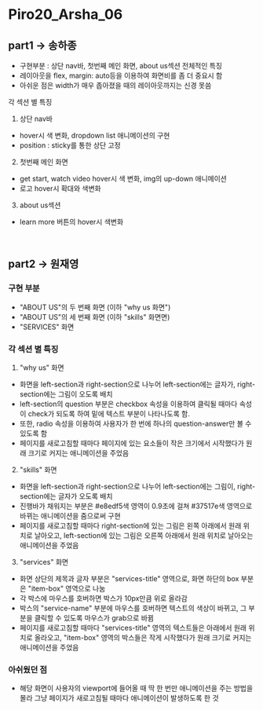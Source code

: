 # Piro20_Arsha_06

<!------------------------------------- part 1: 하종 ---------------------------------------->

## part1 -> 송하종

- 구현부분 : 상단 nav바, 첫번째 메인 화면, about us섹션
  전체적인 특징
- 레이아웃을 flex, margin: auto등을 이용하여 화면비를 좀 더 중요시 함
- 아쉬운 점은 width가 매우 좁아졌을 때의 레이아웃까지는 신경 못씀

각 섹션 별 특징

1. 상단 nav바

- hover시 색 변화, dropdown list 애니메이션의 구현
- position : sticky를 통한 상단 고정

2. 첫번째 메인 화면

- get start, watch video hover시 색 변화, img의 up-down 애니메이션
- 로고 hover시 확대와 색변화

3. about us섹션

- learn more 버튼의 hover시 색변화

<br>

<!------------------------------------- part 2: 재영 ---------------------------------------->

## part2 -> 원재영

### 구현 부분

- "ABOUT US"의 두 번째 화면 (이하 "why us 화면")
- "ABOUT US"의 세 번째 화면 (이하 "skills" 화면면)
- "SERVICES" 화면
  <br>

### 각 섹션 별 특징

1. "why us" 화면

- 화면을 left-section과 right-section으로 나누어 left-section에는 글자가, right-section에는 그림이 오도록 배치
- left-section의 question 부분은 checkbox 속성을 이용하여 클릭될 때마다 속성이 check가 되도록 하여 밑에 텍스트 부분이 나타나도록 함.
- 또한, radio 속성을 이용하여 사용자가 한 번에 하나의 question-answer만 볼 수 있도록 함
- 페이지를 새로고침할 때마다 페이지에 있는 요소들이 작은 크기에서 시작했다가 원래 크기로 커지는 애니메이션을 주었음

2. "skills" 화면

- 화면을 left-section과 right-section으로 나누어 left-section에는 그림이, right-section에는 글자가 오도록 배치
- 진행바가 채워지는 부분은 #e8edf5색 영역이 0.9초에 걸쳐 #37517e색 영역으로 바뀌는 애니메이션을 줌으로써 구현
- 페이지를 새로고침할 때마다 right-section에 있는 그림은 왼쪽 아래에서 원래 위치로 날아오고, left-section에 있는 그림은 오른쪽 아래에서 원래 위치로 날아오는 애니메이션을 주었음

3. "services" 화면

- 화면 상단의 제목과 글자 부분은 "services-title" 영역으로, 화면 하단의 box 부분은 "item-box" 영역으로 나눔
- 각 박스에 마우스를 호버하면 박스가 10px만큼 위로 올라감
- 박스의 "service-name" 부분에 마우스를 호버하면 텍스트의 색상이 바뀌고, 그 부분을 클릭할 수 있도록 마우스가 grab으로 바뀜
- 페이지를 새로고침할 때마다 "services-title" 영역의 텍스트들은 아래에서 원래 위치로 올라오고, "item-box" 영역의 박스들은 작게 시작했다가 원래 크기로 커지는 애니메이션을 주었음

### 아쉬웠던 점

- 해당 화면이 사용자의 viewport에 들어올 때 딱 한 번만 애니메이션을 주는 방법을 몰라 그냥 페이지가 새로고침될 때마다 애니메이션이 발생하도록 한 것

<br>

<!------------------------------------- part 3: 기택 ---------------------------------------->

<br>

<!------------------------------------- part 4: 채연 ---------------------------------------->
